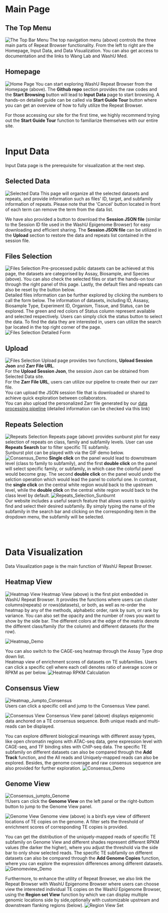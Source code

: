 [comment]: <> (# Use the Repeat Browser)

[comment]: <> (Instruction on how to navigate [WashU Repetitive Element Browser]&#40;https://repeatbrowser.org/&#41;)

[comment]: <> (<br />)

[comment]: <> (<br /> )

# Main Page
## The Top Menu
![The Top Bar Menu](https://wangftp.wustl.edu/~scheng/repeat_browser/documentation/top%20menu.png)
The top navigation menu (above) controls the three main parts of Repeat Browser functionality. From the left to right are the Homepage, Input Data, and Data Visualization. You can also get access to documentation and the links to Wang Lab and WashU Med.

## Homepage
![Home Page](https://wangftp.wustl.edu/~scheng/repeat_browser/documentation/home_page_main.png)
You can start exploring WashU Repeat Browser from the Homepage (above). The **Github repo** section provides the raw codes and the **Start Browsing** button will lead to **Input Data** page to start browsing. A hands-on detailed guide can be called via **Start Guide Tour** button where you can get an overview of how to fully utilize the Repeat Browser. 

For those accessing our site for the first time, we highly recommend trying out the **Start Guide Tour** function to familiarize themselves with our entire site.
<br />
<br /> 

# Input Data
Input Data page is the prerequisite for visualization at the next step.

## Selected Data
![Selected Data](https://wangftp.wustl.edu/~scheng/repeat_browser/documentation/InputData_selected_data.png)
This page will organize all the selected datasets and repeats, and provide information such as files' ID, target, and subfamily information of repeats. Please note that the 'Cancel' button located in front of each term can remove the term from the data list.

We have also provided a button to download the **Session JSON file** (similar to the Session ID file used in the WashU Epigenome Browser) for easy downloading and efficient sharing. The **Session JSON file** can be utilized in the **Upload** section to restore the data and repeats list contained in the session file.

## Files Selection
![Files Selection](https://wangftp.wustl.edu/~scheng/repeat_browser/documentation/InputData_files_selection.png)
Pre-processed public datasets can be achieved at this page, the datasets are categorised by Assay, Biosample, and Species (above). You can also check the selected files or start the hands-on tour through the right panel of this page. Lastly, the default files and repeats can also be reset by the button below.<br/>
Detailed files information can be further explored by clicking the numbers to call the form below. 
The information of datasets, including ID, Assasy, Biosample Type, Experiment ID, Organism, Tissue, and Status, can be explored. The green and red colors of Status column represent available and selected respectively. Users can simply click the status button to select the data. 
To find the data they are interested in, users can utilize the search bar located in the top right corner of the page.
![Files Selection Detailed Form](https://wangftp.wustl.edu/~scheng/repeat_browser/documentation/InputData_files_selection_detailed.png)

## Upload
![Files Selection](https://wangftp.wustl.edu/~scheng/repeat_browser/documentation/InputData_Upload.png)
Upload page provides two functions, **Upload Session Json** and **Zarr File URL**.<br/>
For the **Upload Session Json**, the session Json can be obtained from Selected Data site. <br/>
For the **Zarr File URL**, users can utilize our pipeline to create their our zarr file. <br/>
You can upload the JSON session file that is downloaded or shared to achieve quick exploration between collaborators.<br/>
You can also upload the personalized Zarr file generated by our [data processing pipeline](https://github.com/jamesc99/WashU_RepeatBrowser) (detailed information can be checked via this link)

## Repeats Selection
![Repeats Selection](https://wangftp.wustl.edu/~scheng/repeat_browser/documentation/InputData_repeat_selection.png)
Repeats page (above) provides sunburst plot for easy selection of repeats on class, family and subfamily levels. User can use **Repeats Search** bar to filter specific TE subfamily.<br/>
Sunburst plot can be played with via the GIF demo below. <br/>
![Consensus_Demo](./gif/Consensus_demo.gif)
**Single click** on the panel would lead to downstream level (class to family to subfamily), and the first **double click** on the panel will select specific family, or subfamily, in which case the colorful panel would become gray. The second **double click** on the panel would undo the selction operation which would lead the panel to colorful one. In contrast, the **single click** on the central white region would back to the upstream level, while the **double click** on the central white region would back to the class level by default.
![Repeats_Selection_Sunburnt](./gif/repeats_selection_sunburnt.gif)<br/>
Our website includes a useful search feature that allows users to quickly find and select their desired subfamily. By simply typing the name of the subfamily in the search bar and clicking on the corresponding item in the dropdown menu, the subfamily will be selected.


<br />
<br /> 

# Data Visualization
Data Visualization page is the main function of WashU Repeat Browser.

## Heatmap View
![Heatmap View](https://wangftp.wustl.edu/~scheng/repeat_browser/documentation/DataVisual_Heatmap.png)
Heatmap View (above) is the first plot embedded in WashU Repeat Browser. It provides the functions where users can cluster columns(repeats) or rows(datasets), or both, as well as re-order the heatmap by any of the methods, alphabetic order, rank by sum, or rank by variance. You can also set the opacity and the number of rows you want to show by the side bar. The different colors at the edge of the matrix denote the different class/family (for the column) and different datasets (for the row).<br/>

![Heatmap_Demo](./gif/Heatmap_demo.gif)<br/>

You can also switch to the CAGE-seq heatmap through the Assay Type drop down list.<br/>
Heatmap view of enrichment scores of datasets on TE subfamilies. Users can click a specific cell where each cell denotes ratio of average score or RPKM as per below. 
![Heatmap RPKM Calculation](https://wangftp.wustl.edu/~scheng/repeat_browser/documentation/Heatmap_RPKM.png)


## Consensus View
![Heatmap_Jumpto_Consensus](./gif/Heatmap_jumpto_Consensus.gif)<br/>
Users can click a specific cell and jump to the Consensus View panel.

![Consensus View](https://wangftp.wustl.edu/~scheng/repeat_browser/documentation/DataVisual_ConsensusVIew.png)
Consensus View panel (above) displays epigenomic data anchored on a TE consensus sequence. Both unique reads and multi-reads can be displayed.<br/>

You can explore different biological meanings with different assay types, like open chromatin regions with ATAC-seq data, gene expression level with CAGE-seq, and TF binding sites with ChIP-seq data. The specific TE subfamily on different datasets can also be compared through the **Add Track** function, and the All reads and Uniquely-mapped reads can also be explored. Besides, the genome coverage and raw consensus sequence are also provided for further exploration.
![Consensus_Demo](./gif/Consensus_demo.gif)<br/>

## Genome View
![Consensus_jumpto_Genome](./gif/Consensus_jumpto_Genome.gif)<br/>
:bangbang:Users can click the **Genome View** on the left panel or the right-buttom button to jump to the Genome View panel.

![Genome View](https://wangftp.wustl.edu/~scheng/repeat_browser/documentation/DataVisual_GenomeView.png)
Genome view (above) is a bird’s eye view of different locations of TE copies on the genome. A filter sets the threshold of enrichment scores of corresponding TE copies is provided.

You can get the distribution of the uniquely-mapped reads of specific TE subfamily on Genome View and different shades represent different RPKM values (the darker the higher), where you adjust the threshold via the side bar to only show selected reads. The specific TE subfamily on different datasets can also be compared through the **Add Genome Copies** function, where you can explore the expression differences among different datasets.
![Genomeview_Demo](./gif/Genomeview_demo.gif)<br/>

Furthermore, to enhance the utility of Repeat Browser, we also link the Repeat Browser with WashU Epigenome Browser where users can choose view the interested individual TE copies on the WashU Epigenome Browser, using the **Region set View** function by which we can display multiple genomic locations side by side,optionally with customizable upstream and  downstream flanking regions (below).
![Region View Set](https://wangftp.wustl.edu/~scheng/repeat_browser/documentation/HeLa-S3_STAT1_MER41B_region_view_set.png)




